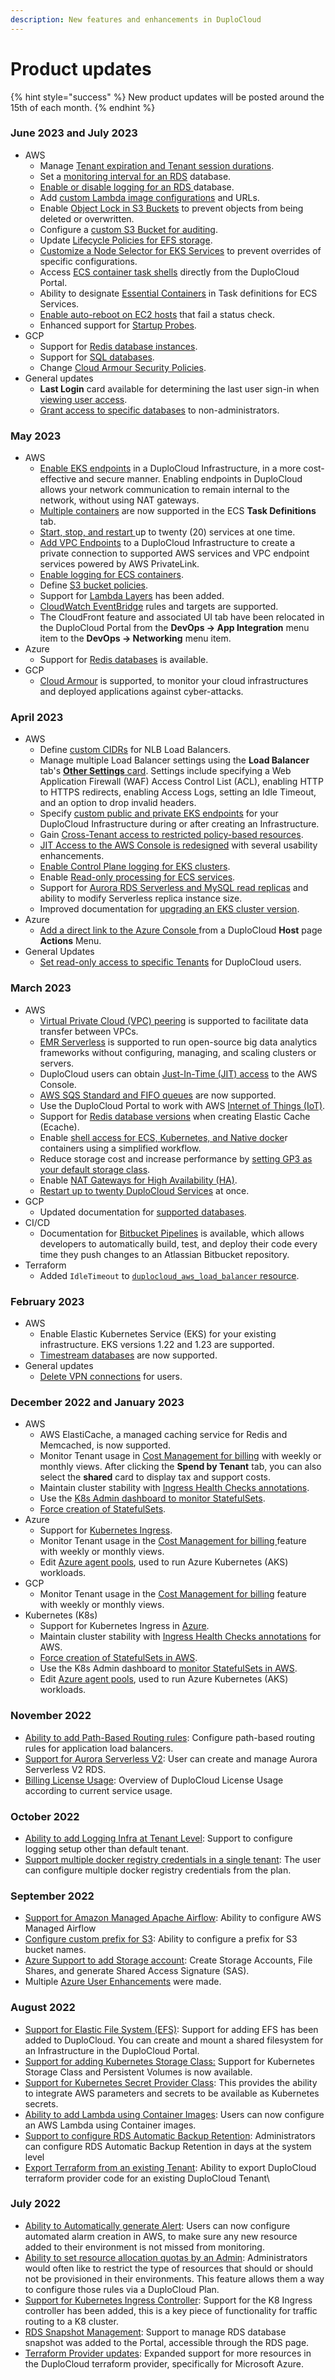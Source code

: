 ```yaml
---
description: New features and enhancements in DuploCloud
---
```


# Product updates

{% hint style="success" %}
New product updates will be posted around the 15th of each month.
{% endhint %}

### June 2023 and July 2023

* AWS
  * Manage [Tenant expiration and Tenant session durations](../aws/use-cases/tenant-environment/set-tenant-session-duration.md).
  * Set a [monitoring interval for an RDS](../aws/aws-services/database/rds-database/add-monitoring-interval.md) database.
  * [Enable or disable logging for an RDS ](../aws/aws-services/database/rds-database/enable-or-disable-rds-logging.md)database.
  * Add [custom Lambda image configurations](../aws/aws-services/lambda/create-lambda-using-container-image.md) and URLs.
  * Enable [Object Lock in S3 Buckets](../aws/aws-services/s3-bucket.md#creating-an-s3-bucket) to prevent objects from being deleted or overwritten.&#x20;
  * Configure a [custom S3 Bucket for auditing](../aws/use-cases/disaster-recovery/ecs-initial-setup/enable-ecs-logging.md#configuring-a-custom-s3-bucket-for-auditing-in-another-aws-account).
  * Update [Lifecycle Policies for EFS storage](../aws/aws-services/elastic-file-system-efs.md#updating-efs-lifecycle-policies).
  * [Customize a Node Selector for EKS Services](../aws/aws-services/containers/#adding-a-customized-node-selector-to-an-eks-service) to prevent overrides of specific configurations.
  * Access [ECS container task shells](../aws/prerequisites/kubectl-shell.md#view-the-ecs-task-shell) directly from the DuploCloud Portal.
  * Ability to designate [Essential Containers](../aws/aws-services/containers/#7-toc-title-2) in Task definitions for ECS Services.
  * [Enable auto-reboot on EC2 hosts](../aws/use-cases/faults-and-alarms/automatic-fault-healing.md#auto-rebooting-a-host-upon-failed-aws-status-check) that fail a status check.
  * Enhanced support for [Startup Probes](../aws/aws-services/setting-up-probes.md).
* GCP
  * Support for [Redis database instances](../gcp/gcp-services/databases/redis-database-instance.md).
  * Support for [SQL databases](../gcp/gcp-services/databases/sql-databases.md).
  * Change [Cloud Armour Security Policies](../gcp/gcp-services/cloud-armour.md#modifying-a-cloud-armour-configuration-security-policy).
* General updates
  * **Last Login** card available for determining the last user sign-in when [viewing user access](../administrator-tools/access-control/add-edit-or-delete-a-user.md#view-users).
  * [Grant access to specific databases](../administrator-tools/access-control/database-access-for-users.md) to non-administrators.

### May 2023

* AWS
  * [Enable EKS endpoints](../aws/use-cases/disaster-recovery/kubernetes-cluster/enable-eks-endpoints.md) in a DuploCloud Infrastructure, in a more cost-effective and secure manner. Enabling endpoints in DuploCloud allows your network communication to remain internal to the network, without using NAT gateways.&#x20;
  * [Multiple containers](../aws/aws-services/containers/#7-toc-title) are now supported in the ECS **Task Definitions** tab.
  * [Start, stop, and restart ](../aws/aws-services/containers/#7-toc-title-3)up to twenty (20) services at one time.
  * [Add VPC Endpoints](../aws/use-cases/disaster-recovery/add-vpc-endpoints.md) to a DuploCloud Infrastructure to create a private connection to supported AWS services and VPC endpoint services powered by AWS PrivateLink.
  * [Enable logging for ECS containers](../aws/use-cases/disaster-recovery/ecs-initial-setup/enable-ecs-logging.md).
  * Define [S3 bucket policies](../aws/aws-services/s3-bucket.md#setting-s3-bucket-permissions-and-policies).
  * Support for [Lambda Layers](../aws/aws-services/lambda/lambda-layers.md) has been added.
  * [CloudWatch EventBridge](../aws/aws-services/cloud-watch.md) rules and targets are supported.
  * The CloudFront feature and associated UI tab have been relocated in the DuploCloud Portal from the **DevOps -> App Integration** menu item to the **DevOps -> Networking** menu item.
* Azure
  * Support for [Redis databases](../azure/azure-services/databases/redis-database.md) is available.
* GCP
  * [Cloud Armour](../gcp/gcp-services/cloud-armour.md) is supported, to monitor your cloud infrastructures and deployed applications against cyber-attacks.

### April 2023

* AWS
  * Define [custom CIDRs](../aws/aws-services/load-balancers.md#adding-a-network-load-balancer-nlb-listener-with-a-custom-cidr) for NLB Load Balancers.
  * Manage multiple Load Balancer settings using the **Load Balancer** tab's [**Other Settings** card](../aws/aws-services/load-balancers.md#additional-load-balancer-settings). Settings include specifying a Web Application Firewall (WAF) Access Control List (ACL), enabling HTTP to HTTPS redirects, enabling Access Logs, setting an Idle Timeout, and an option to drop invalid headers.
  * Specify [custom public and private EKS endpoints](../aws/use-cases/disaster-recovery/kubernetes-cluster/enable-eks-endpoints.md) for your DuploCloud Infrastructure during or after creating an Infrastructure.&#x20;
  * Gain [Cross-Tenant access to restricted policy-based resources](../administrator-tools/access-control/tenant-access/cross-tenant-access.md#cross-tenant-access-to-restricted-policy-based-resources).
  * [JIT Access to the AWS Console is redesigned](../aws/use-cases/jit-access.md#obtaining-aws-access-for-a-workstation) with several usability enhancements.
  * [Enable Control Plane logging for EKS clusters](../aws/use-cases/disaster-recovery/kubernetes-cluster/enable-eks-logs.md).
  * Enable [Read-only processing for ECS services](../aws/aws-services/containers/#enabling-read-only-processing-for-ecs-services).
  * Support for [Aurora RDS Serverless and MySQL read replicas](../aws/aws-services/database/rds-database/add-an-rds-read-replica/add-aurora-rds-replicas.md) and ability to modify Serverless replica instance size.
  * Improved documentation for [upgrading an EKS cluster version](../aws/use-cases/disaster-recovery/kubernetes-cluster/upgrading-eks-version.md).
* Azure
  * [Add a direct link to the Azure Console ](../azure/use-cases/azure-portal-link.md)from a DuploCloud **Host** page **Actions** Menu.
* General Updates
  * [Set read-only access to specific Tenants](../administrator-tools/access-control/tenant-access/read-only-access-to-a-tenant.md) for DuploCloud users.

### March 2023

* AWS
  * [Virtual Private Cloud (VPC) peering](../aws/aws-services/virtual-private-cloud-vpc-peering.md) is supported to facilitate data transfer between VPCs.
  * [EMR Serverless](../aws/aws-services/emr-serverless.md) is supported to run open-source big data analytics frameworks without configuring, managing, and scaling clusters or servers.
  * DuploCloud users can obtain [Just-In-Time (JIT) access](../aws/use-cases/jit-access.md) to the AWS Console.
  * [AWS SQS Standard and FIFO queues](../aws/aws-services/sqs-queue.md) are now supported.
  * Use the DuploCloud Portal to work with AWS [Internet of Things (IoT)](../aws/aws-services/iot-internet-of-things.md).
  * Support for [Redis database versions](../aws/aws-services/database/elastic-cache.md) when creating Elastic Cache (Ecache).
  * Enable [shell access for ECS, Kubernetes, and Native docke](../aws/prerequisites/kubectl-shell.md)r containers using a simplified workflow.
  * Reduce storage cost and increase performance by [setting GP3 as your default storage class](../aws/aws-services/storage/gp3-storage-class.md).
  * Enable [NAT Gateways for High Availability (HA)](../aws/aws-services/nat-gateway-for-ha.md).
  * [Restart up to twenty DuploCloud Services](../aws/aws-services/containers/#7-toc-title-1) at once.
* GCP
  * Updated documentation for [supported databases](../gcp/gcp-services/databases/).
* CI/CD
  * Documentation for [Bitbucket Pipelines](../ci-cd/bitbucket-pipelines/) is available, which allows developers to automatically build, test, and deploy their code every time they push changes to an Atlassian Bitbucket repository.&#x20;
* Terraform&#x20;
  * Added `IdleTimeout` to [`duplocloud_aws_load_balancer` resource](https://registry.terraform.io/providers/duplocloud/duplocloud/latest/docs/resources/aws\_load\_balancer).&#x20;

### February 2023

* AWS
  * Enable Elastic Kubernetes Service (EKS) for your existing infrastructure. EKS versions 1.22 and 1.23 are supported.
  * [Timestream databases](../aws/aws-services/database/timestream-database.md) are now supported.
* General updates
  * [Delete VPN connections](../administrator-tools/access-control/add-and-delete-vpn-access-for-users.md) for users.

### December 2022 and January 2023

* AWS
  * AWS ElastiCache, a managed caching service for Redis and Memcached, is now supported.&#x20;
  * Monitor Tenant usage in [Cost Management for billing](../aws/use-cases/cost-management/) with weekly or monthly views. After clicking the **Spend by Tenant** tab, you can also select the **shared** card to display tax and support costs.
  * Maintain cluster stability with [Ingress Health Checks annotations](../aws/aws-services/adding-ingress.md#add-load-balancer-with-kubernetes-nodeport).&#x20;
  * Use the [K8s Admin dashboard to monitor StatefulSets](../aws/use-cases/monitoring/kubernetes-administrator-dashboard.md).
  * [Force creation of StatefulSets](../aws/aws-services/containers/#5-toc-title).
* Azure
  * Support for [Kubernetes Ingress](broken-reference).
  * Monitor Tenant usage in the [Cost Management for billing ](../azure/use-cases/cost-management.md)feature with weekly or monthly views.
  * Edit [Azure agent pools](../azure/azure-services/agent-pool.md#editing-an-agent-pool), used to run Azure Kubernetes (AKS) workloads.
* GCP
  * Monitor Tenant usage in the [Cost Management for billing](../gcp/use-cases/cost-management.md) feature with weekly or monthly views.&#x20;
* Kubernetes (K8s)
  * Support for Kubernetes Ingress in [Azure](broken-reference).
  * Maintain cluster stability with [Ingress Health Checks annotations](../aws/aws-services/adding-ingress.md#add-load-balancer-with-kubernetes-nodeport) for AWS.&#x20;
  * [Force creation of StatefulSets in AWS](../aws/aws-services/containers/#5-toc-title).
  * Use the K8s Admin dashboard to [monitor StatefulSets in AWS](../aws/use-cases/monitoring/kubernetes-administrator-dashboard.md).
  * Edit [Azure agent pools](../azure/azure-services/agent-pool.md#editing-an-agent-pool), used to run Azure Kubernetes (AKS) workloads.

### November 2022

* [Ability to add Path-Based Routing rules](../aws/aws-services/load-balancers.md#2d32): Configure path-based routing rules for application load balancers.
* [Support for Aurora Serverless V2](../aws/aws-services/database/rds-database/#create-aurora-serverless-v2-cluster-database): User can create and manage Aurora Serverless V2 RDS.
* [Billing License Usage](../aws/use-cases/cost-management/duplocloud-license-usage.md): Overview of DuploCloud License Usage according to current service usage.

### October 2022

* [Ability to add Logging Infra at Tenant Level](../aws/use-cases/central-logging/central-logging-setup.md#adding-logging-setup-at-tenant-level): Support to configure logging setup other than default tenant.
* [Support multiple docker registry credentials in a single tenant](../aws/aws-services/containers/#add-multiple-docker-registry-credentials): The user can configure multiple docker registry credentials from the plan.

### September 2022

* [Support for Amazon Managed Apache Airflow](../aws/aws-services/managed-airflow.md): Ability to configure AWS Managed Airflow
* [Configure custom prefix for S3](../aws/aws-services/s3-bucket.md#add-custom-prefix-for-s3-buckets):  Ability to configure a prefix for S3 bucket names.
* [Azure Support to add Storage account](../azure/azure-services/storage-account.md): Create Storage Accounts, File Shares, and generate Shared Access Signature (SAS).&#x20;
* Multiple [Azure User Enhancements](../azure/azure-services/) were made.

### August 2022

* [Support for Elastic File System (EFS)](../aws/aws-services/elastic-file-system-efs.md):  Support for adding EFS has been added to DuploCloud. You can create and mount a shared filesystem for an Infrastructure in the DuploCloud Portal.
* [Support for adding Kubernetes Storage Class:](../aws/aws-services/storage/adding-k8s-storage-class.md) Support for Kubernetes Storage Class and Persistent Volumes is now available.
* [Support for Kubernetes Secret Provider Class](../aws/aws-services/adding-secretproviderclass-custom-resource.md): This provides the ability to integrate AWS parameters and secrets to be available as Kubernetes secrets.
* [Ability to add Lambda using Container Images](../aws/aws-services/lambda/create-lambda-using-container-image.md): Users can now configure an AWS Lambda using Container images.
* [Support to configure RDS Automatic Backup Retention](../aws/aws-services/database/rds-database/backup-and-restore.md#0-toc-title-1):  Administrators can configure RDS Automatic Backup Retention in days at the system level
* [Export Terraform from an existing Tenant](https://github.com/duplocloud/tenant-terraform-generator): Ability to export DuploCloud terraform provider code for an existing DuploCloud Tenant\


### July 2022

* [Ability to Automatically generate Alert](https://docs.duplocloud.com/docs/aws/use-cases/alerting-and-notifications/automatic-alert-creation):  Users can now configure automated alarm creation in AWS, to make sure any new resource added to their environment is not missed from monitoring.
* [Ability to set resource allocation quotas by an Admin](https://docs.duplocloud.com/docs/aws/use-cases/resource-quotas): Administrators would often like to restrict the type of resources that should or should not be provisioned in their environments. This feature allows them a way to configure those rules via a DuploCloud Plan.
* [Support for Kubernetes Ingress Controller](https://docs.duplocloud.com/docs/aws/aws-services/containers): Support for the K8 Ingress controller has been added, this is a key piece of functionality for traffic routing to a K8 cluster.
* [RDS Snapshot Management](https://docs.duplocloud.com/docs/aws/aws-services/rds-database/manage-rds-snapshots):  Support to manage RDS database snapshot was added to the Portal, accessible through the RDS page.
* [Terraform Provider updates](https://registry.terraform.io/providers/duplocloud/duplocloud/latest/docs): Expanded support for more resources in the DuploCloud terraform provider, specifically for Microsoft Azure.&#x20;
